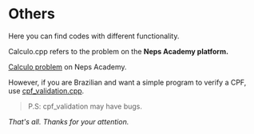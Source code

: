 
# Others
Here you can find codes with different functionality. 


Calculo.cpp refers to the problem on the **Neps Academy platform.**

[Calculo problem](https://neps.academy/problem/68) on Neps Academy.

However, if you are Brazilian and want a simple program to verify a CPF, use [cpf_validation.cpp](https://github.com/RicardoLopes1/Competitive_Programming/blob/master/NepsAcademy/Others/cpf_validation.cpp).
> P.S: cpf_validation may have bugs.

<i> That's all.</i>
<i> Thanks for your attention.</i>

 
